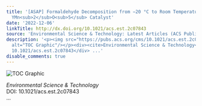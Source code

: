 ```yaml
---
title: '[ASAP] Formaldehyde Decomposition from −20 °C to Room Temperature on a Mn–Mullite
  YMn<sub>2</sub>O<sub>5</sub> Catalyst'
date: '2022-12-06'
linkTitle: http://dx.doi.org/10.1021/acs.est.2c07843
source: 'Environmental Science & Technology: Latest Articles (ACS Publications)'
description: '<p><img src="https://pubs.acs.org/cms/10.1021/acs.est.2c07843/asset/images/medium/es2c07843_0008.gif"
  alt="TOC Graphic"/></p><div><cite>Environmental Science & Technology</cite></div><div>DOI:
  10.1021/acs.est.2c07843</div> ...'
disable_comments: true
---
```

<p><img src="https://pubs.acs.org/cms/10.1021/acs.est.2c07843/asset/images/medium/es2c07843_0008.gif" alt="TOC Graphic"/></p><div><cite>Environmental Science & Technology</cite></div><div>DOI: 10.1021/acs.est.2c07843</div> ...